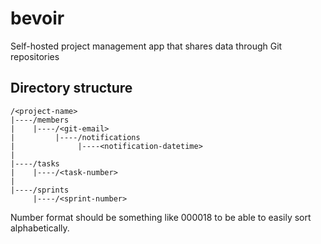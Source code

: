 # bevoir
Self-hosted project management app that shares data through Git repositories

## Directory structure

```
/<project-name>
|----/members
|    |----/<git-email>
|         |----/notifications
|              |----<notification-datetime>
|
|----/tasks
|    |----/<task-number>
|
|----/sprints
     |----/<sprint-number>
```

Number format should be something like 000018 to be able to easily sort alphabetically.